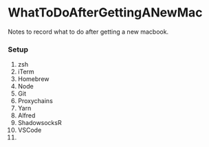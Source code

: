 # WhatToDoAfterGettingANewMac
Notes to record what to do after getting a new macbook.

### Setup
1. zsh
2. iTerm
3. Homebrew
4. Node
5. Git
6. Proxychains
7. Yarn
8. Alfred
9. ShadowsocksR
10. VSCode
11. 